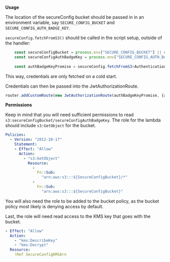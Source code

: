 **Usage**

The location of the secureConfig bucket should be passed in in an environment variable, say `SECURE_CONFIG_BUCKET` and `SECURE_CONFIG_AUTH_BADGE_KEY`. 

`secureConfig.fetchFromS3()` should be called in the script setup, outside of the handler: 

``` typescript
    const secureConfigBucket = process.env["SECURE_CONFIG_BUCKET"] || console.error("Env SECURE_CONFIG_BUCKET is required to run this lambda");
    const secureConfigAuthBadgeKey = process.env["SECURE_CONFIG_AUTH_BADGE_KEY"] ||  console.error("Env SECURE_CONFIG_AUTH_BADGE_KEY is required to run this lambda");
  
    const authBadgeKeyPromise = secureConfig.fetchFromS3<AuthenticationBadgeKey>(secureConfigBucket, secureConfigAuthBadgeKey);
   ```
   
This way, credentials are only fetched on a cold start. 

Credentials can then be passed into the JwtAuthorizationRoute.
``` typescript
router.addCustomRoute(new JwtAuthorizationRoute(authBadgeKeyPromise, {algorithms: ["HS256"]}));
```

**Permissions**

Keep in mind that you will need sufficient permissions to read `s3:secureConfigBucket/secureConfigAuthBadgeKey`. The role for the lambda should include `s3:GetObject` for the bucket. 


``` yaml
Policies:
  - Version: "2012-10-17"
    Statement:
    - Effect: "Allow"
      Action:
        - "s3:GetObject"
          Resource:
            -
              Fn::Sub:
                "arn:aws:s3:::${SecureConfigBucket}/*"
            -
              Fn::Sub:
                "arn:aws:s3:::${SecureConfigBucket}"
```

You will also need the role to be added to the bucket policy, as the bucket policy most likely is denying access by default. 

Last, the role will need read access to the KMS key that goes with the bucket.

``` yaml
- Effect: "Allow"
  Action:
    - "kms:DescribeKey"
    - "kms:Decrypt"
  Resource:
    !Ref SecureConfigKMSArn
```
